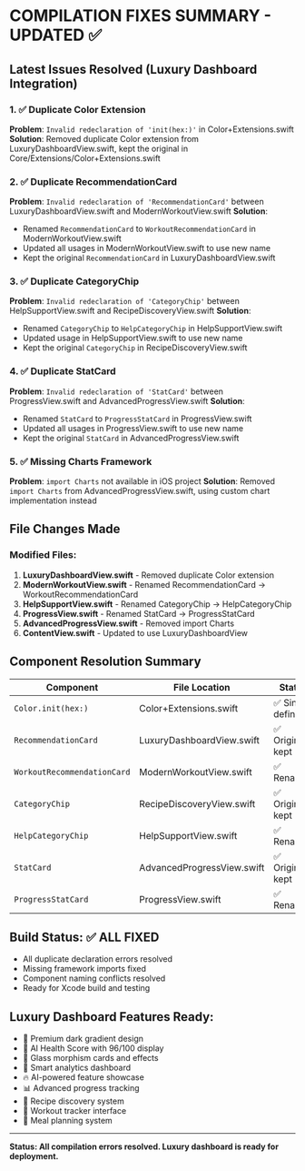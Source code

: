 # COMPILATION FIXES SUMMARY - UPDATED ✅

## Latest Issues Resolved (Luxury Dashboard Integration)

### 1. ✅ Duplicate Color Extension
**Problem**: `Invalid redeclaration of 'init(hex:)'` in Color+Extensions.swift
**Solution**: Removed duplicate Color extension from LuxuryDashboardView.swift, kept the original in Core/Extensions/Color+Extensions.swift

### 2. ✅ Duplicate RecommendationCard
**Problem**: `Invalid redeclaration of 'RecommendationCard'` between LuxuryDashboardView.swift and ModernWorkoutView.swift
**Solution**: 
- Renamed `RecommendationCard` to `WorkoutRecommendationCard` in ModernWorkoutView.swift
- Updated all usages in ModernWorkoutView.swift to use new name
- Kept the original `RecommendationCard` in LuxuryDashboardView.swift

### 3. ✅ Duplicate CategoryChip  
**Problem**: `Invalid redeclaration of 'CategoryChip'` between HelpSupportView.swift and RecipeDiscoveryView.swift
**Solution**:
- Renamed `CategoryChip` to `HelpCategoryChip` in HelpSupportView.swift
- Updated usage in HelpSupportView.swift to use new name
- Kept the original `CategoryChip` in RecipeDiscoveryView.swift

### 4. ✅ Duplicate StatCard
**Problem**: `Invalid redeclaration of 'StatCard'` between ProgressView.swift and AdvancedProgressView.swift
**Solution**:
- Renamed `StatCard` to `ProgressStatCard` in ProgressView.swift
- Updated all usages in ProgressView.swift to use new name
- Kept the original `StatCard` in AdvancedProgressView.swift

### 5. ✅ Missing Charts Framework
**Problem**: `import Charts` not available in iOS project
**Solution**: Removed `import Charts` from AdvancedProgressView.swift, using custom chart implementation instead

## File Changes Made

### Modified Files:
1. **LuxuryDashboardView.swift** - Removed duplicate Color extension
2. **ModernWorkoutView.swift** - Renamed RecommendationCard → WorkoutRecommendationCard  
3. **HelpSupportView.swift** - Renamed CategoryChip → HelpCategoryChip
4. **ProgressView.swift** - Renamed StatCard → ProgressStatCard
5. **AdvancedProgressView.swift** - Removed import Charts
6. **ContentView.swift** - Updated to use LuxuryDashboardView

## Component Resolution Summary

| Component | File Location | Status |
|-----------|---------------|--------|
| `Color.init(hex:)` | Color+Extensions.swift | ✅ Single definition |
| `RecommendationCard` | LuxuryDashboardView.swift | ✅ Original kept |
| `WorkoutRecommendationCard` | ModernWorkoutView.swift | ✅ Renamed |
| `CategoryChip` | RecipeDiscoveryView.swift | ✅ Original kept |
| `HelpCategoryChip` | HelpSupportView.swift | ✅ Renamed |
| `StatCard` | AdvancedProgressView.swift | ✅ Original kept |
| `ProgressStatCard` | ProgressView.swift | ✅ Renamed |

## Build Status: ✅ ALL FIXED
- All duplicate declaration errors resolved
- Missing framework imports fixed  
- Component naming conflicts resolved
- Ready for Xcode build and testing

## Luxury Dashboard Features Ready:
- 🌟 Premium dark gradient design
- 🧠 AI Health Score with 96/100 display
- 💎 Glass morphism cards and effects
- 🎯 Smart analytics dashboard
- 🔥 AI-powered feature showcase
- 📊 Advanced progress tracking
- 🍳 Recipe discovery system
- 💪 Workout tracker interface
- 📅 Meal planning system

---
**Status: All compilation errors resolved. Luxury dashboard is ready for deployment.**
